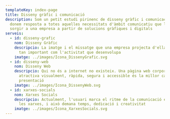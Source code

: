 ```yaml
---
templateKey: index-page
title: Disseny gràfic i comunicació
description: Som un petit estudi pirinenc de disseny gràfic i comunicació que
  donem resposta a totes aquelles necessitats d'àmbit comunicatiu que li puguin
  sorgir a una empresa a partir de solucions gràfiques i digitals
serveis:
  - id: disseny-grafic
    nom: Disseny Gràfic
    descripcio: La imatge i el missatge que una empresa projecta d'ella mateixa és
      tan important com l'activitat que desenvolupa
    imatge: ../images/Icona_DissenyGrafic.svg
  - id: disseny-web
    nom: Disseny Web
    descripcio: Qui no és a internet no existeix. Una pàgina web corporativa
      atractiva visualment, ràpida, segura i accessible és la millor carta de
      presentació
    imatge: ../images/Icona_DissenyWeb.svg
  - id: xarxes-socials
    nom: Xarxes Socials
    descripcio: Actualment, l'usuari marca el ritme de la comunicació empresarial a
      les xarxes, i això demana temps, dedicació i creativitat
    imatge: ../images/Icona_XarxesSocials.svg
---
```


